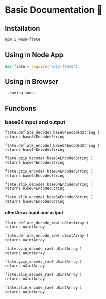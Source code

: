 # Basic Documentation 📖

## Installation
```bash
npm i wasm-flate
```

## Using in Node App
```javascript
var flate = require('wasm-flate');
```

## Using in Browser
```
..coming soon..
```

## Functions

### base64 input and output
```
flate.deflate_decode( base64EncodedString )
returns base64EncodedString
```
```
flate.deflate_encode( base64EncodedString )
returns base64EncodedString
```
```
flate.gzip_decode( base64EncodedString )
returns base64EncodedString
```
```
flate.gzip_encode( base64EncodedString )
returns base64EncodedString
```
```
flate.zlib_decode( base64EncodedString )
returns base64EncodedString
```
```
flate.zlib_encode( base64EncodedString )
returns base64EncodedString
```

#### u8intArray input and output
```
flate.deflate_decode_raw( u8intArray )
returns u8intArray
```
```
flate.deflate_encode_raw( u8intArray )
returns u8intArray
```
```
flate.gzip_decode_raw( u8intArray )
returns u8intArray
```
```
flate.gzip_encode_raw( u8intArray )
returns u8intArray
```
```
flate.zlib_decode_raw( u8intArray )
returns u8intArray
```
```
flate.zlib_encode_raw( u8intArray )
returns u8intArray
```
